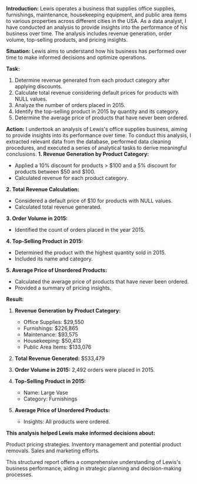 **Introduction:**
Lewis operates a business that supplies office supplies, furnishings, maintenance, housekeeping equipment, and public area items to various properties across different cities in the USA. 
As a data analyst, I have conducted an analysis to provide insights into the performance of his business over time. The analysis includes revenue generation, order volume, top-selling products, and pricing insights.

**Situation:**
Lewis aims to understand how his business has performed over time to make informed decisions and optimize operations.

**Task:**
1. Determine revenue generated from each product category after applying discounts.
2. Calculate total revenue considering default prices for products with NULL values.
3. Analyze the number of orders placed in 2015.
4. Identify the top-selling product in 2015 by quantity and its category.
5. Determine the average price of products that have never been ordered.

**Action:**
I undertook an analysis of Lewis's office supplies business, aiming to provide insights into its performance over time. 
To conduct this analysis, I extracted relevant data from the database, performed data cleaning procedures, and executed a series of analytical tasks to derive meaningful conclusions.
**1. Revenue Generation by Product Category:**

   - Applied a 10% discount for products > $100 and a 5% discount for products between $50 and $100.
   - Calculated revenue for each product category.

**2. Total Revenue Calculation:**

   - Considered a default price of $10 for products with NULL values.
   - Calculated total revenue generated.

**3. Order Volume in 2015:**

   - Identified the count of orders placed in the year 2015.

**4. Top-Selling Product in 2015:**

   - Determined the product with the highest quantity sold in 2015.
   - Included its name and category.

**5. Average Price of Unordered Products:**

   - Calculated the average price of products that have never been ordered.
   - Provided a summary of pricing insights.

**Result:**

1. **Revenue Generation by Product Category:**
   - Office Supplies: $29,550
   - Furnishings: $226,865
   - Maintenance: $93,575
   - Housekeeping: $50,413
   - Public Area Items: $133,076

2. **Total Revenue Generated:** $533,479

3. **Order Volume in 2015:** 2,492 orders were placed in 2015.

4. **Top-Selling Product in 2015:**
   - Name: Large Vase
   - Category: Furnishings

5. **Average Price of Unordered Products:** 
   - Insights: All products were ordered.

**This analysis helped Lewis make informed decisions about:**

Product pricing strategies.
Inventory management and potential product removals.
Sales and marketing efforts.

This structured report offers a comprehensive understanding of Lewis's business performance, aiding in strategic planning and decision-making processes.
